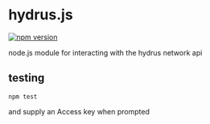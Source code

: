# hydrus.js
[![npm version](https://badge.fury.io/js/hydrus.js.svg)](https://www.npmjs.com/package/hydrus.js)

node.js module for interacting with the hydrus network api


## testing

    npm test
    
   and supply an Access key when prompted
